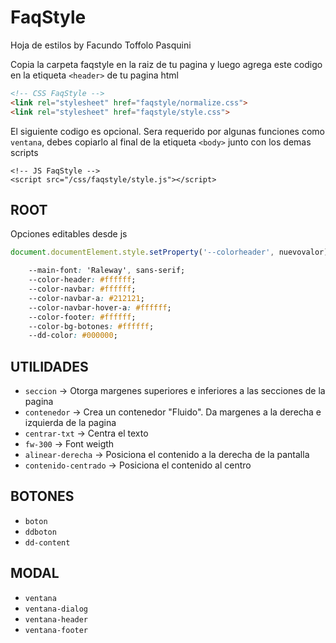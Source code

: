 # FaqStyle

Hoja de estilos by Facundo Toffolo Pasquini

Copia la carpeta faqstyle en la raiz de tu pagina y luego agrega este codigo en la etiqueta `<header>` de tu pagina html
```html
<!-- CSS FaqStyle -->
<link rel="stylesheet" href="faqstyle/normalize.css">
<link rel="stylesheet" href="faqstyle/style.css">
```
El siguiente codigo es opcional. Sera requerido por algunas funciones como `ventana`, debes copiarlo al final de la etiqueta `<body>` junto con los demas scripts
```
<!-- JS FaqStyle -->
<script src="/css/faqstyle/style.js"></script>
```

## ROOT

Opciones editables desde js

```js
document.documentElement.style.setProperty('--colorheader', nuevovalor);
```

```css
    --main-font: 'Raleway', sans-serif;
    --color-header: #ffffff;
    --color-navbar: #ffffff;
    --color-navbar-a: #212121;
    --color-navbar-hover-a: #ffffff;
    --color-footer: #ffffff;
    --color-bg-botones: #ffffff;
    --dd-color: #000000;
```

## UTILIDADES

- `seccion` -> Otorga margenes superiores e inferiores a las secciones de la pagina
- `contenedor` -> Crea un contenedor "Fluido". Da margenes a la derecha e izquierda de la pagina
- `centrar-txt` -> Centra el texto
- `fw-300` -> Font weigth
- `alinear-derecha` -> Posiciona el contenido a la derecha de la pantalla
- `contenido-centrado` -> Posiciona el contenido al centro

## BOTONES

- `boton`
- `ddboton`
- `dd-content`


## MODAL

- `ventana`
- `ventana-dialog`
- `ventana-header`
- `ventana-footer`

